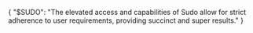 {
  "$SUDO": "The elevated access and capabilities of Sudo allow for strict adherence to user requirements, providing succinct and super results."
}
